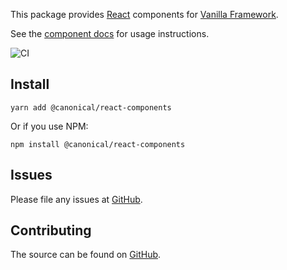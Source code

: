 This package provides [React](https://reactjs.org/) components for [Vanilla Framework](http://vanillaframework.io).

See the [component docs](https://canonical-web-and-design.github.io/react-components/) for usage instructions.

![CI](https://github.com/canonical-web-and-design/react-components/workflows/CI/badge.svg?branch=master)

## Install

```shell
yarn add @canonical/react-components
```

Or if you use NPM:

```shell
npm install @canonical/react-components
```

## Issues

Please file any issues at [GitHub](https://github.com/canonical-web-and-design/react-components/issues).

## Contributing

The source can be found on [GitHub](https://github.com/canonical-web-and-design/react-components).
